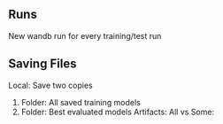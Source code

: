 ## Runs
New wandb run for every training/test run

## Saving Files
Local: Save two copies
1. Folder: All saved training models
2. Folder: Best evaluated models
Artifacts:
All vs Some:
